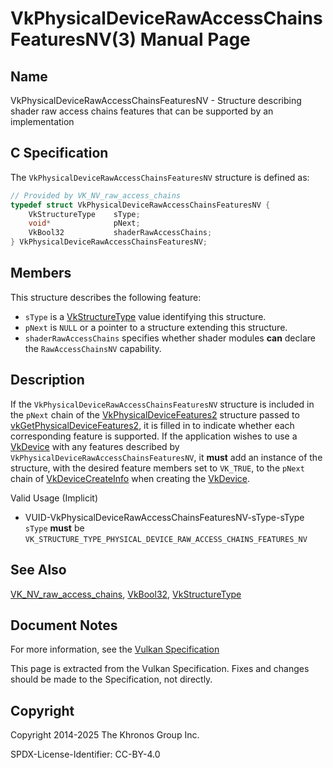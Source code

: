 # VkPhysicalDeviceRawAccessChainsFeaturesNV(3) Manual Page

## Name

VkPhysicalDeviceRawAccessChainsFeaturesNV - Structure describing shader raw access chains features that can be supported by an implementation



## [](#_c_specification)C Specification

The `VkPhysicalDeviceRawAccessChainsFeaturesNV` structure is defined as:

```c++
// Provided by VK_NV_raw_access_chains
typedef struct VkPhysicalDeviceRawAccessChainsFeaturesNV {
    VkStructureType    sType;
    void*              pNext;
    VkBool32           shaderRawAccessChains;
} VkPhysicalDeviceRawAccessChainsFeaturesNV;
```

## [](#_members)Members

This structure describes the following feature:

- `sType` is a [VkStructureType](https://registry.khronos.org/vulkan/specs/latest/man/html/VkStructureType.html) value identifying this structure.
- `pNext` is `NULL` or a pointer to a structure extending this structure.
- []()`shaderRawAccessChains` specifies whether shader modules **can** declare the `RawAccessChainsNV` capability.

## [](#_description)Description

If the `VkPhysicalDeviceRawAccessChainsFeaturesNV` structure is included in the `pNext` chain of the [VkPhysicalDeviceFeatures2](https://registry.khronos.org/vulkan/specs/latest/man/html/VkPhysicalDeviceFeatures2.html) structure passed to [vkGetPhysicalDeviceFeatures2](https://registry.khronos.org/vulkan/specs/latest/man/html/vkGetPhysicalDeviceFeatures2.html), it is filled in to indicate whether each corresponding feature is supported. If the application wishes to use a [VkDevice](https://registry.khronos.org/vulkan/specs/latest/man/html/VkDevice.html) with any features described by `VkPhysicalDeviceRawAccessChainsFeaturesNV`, it **must** add an instance of the structure, with the desired feature members set to `VK_TRUE`, to the `pNext` chain of [VkDeviceCreateInfo](https://registry.khronos.org/vulkan/specs/latest/man/html/VkDeviceCreateInfo.html) when creating the [VkDevice](https://registry.khronos.org/vulkan/specs/latest/man/html/VkDevice.html).

Valid Usage (Implicit)

- [](#VUID-VkPhysicalDeviceRawAccessChainsFeaturesNV-sType-sType)VUID-VkPhysicalDeviceRawAccessChainsFeaturesNV-sType-sType  
  `sType` **must** be `VK_STRUCTURE_TYPE_PHYSICAL_DEVICE_RAW_ACCESS_CHAINS_FEATURES_NV`

## [](#_see_also)See Also

[VK\_NV\_raw\_access\_chains](https://registry.khronos.org/vulkan/specs/latest/man/html/VK_NV_raw_access_chains.html), [VkBool32](https://registry.khronos.org/vulkan/specs/latest/man/html/VkBool32.html), [VkStructureType](https://registry.khronos.org/vulkan/specs/latest/man/html/VkStructureType.html)

## [](#_document_notes)Document Notes

For more information, see the [Vulkan Specification](https://registry.khronos.org/vulkan/specs/latest/html/vkspec.html#VkPhysicalDeviceRawAccessChainsFeaturesNV)

This page is extracted from the Vulkan Specification. Fixes and changes should be made to the Specification, not directly.

## [](#_copyright)Copyright

Copyright 2014-2025 The Khronos Group Inc.

SPDX-License-Identifier: CC-BY-4.0